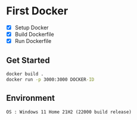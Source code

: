 # First Docker

- [x] Setup Docker
- [x] Build Dockerfile
- [x] Run Dockerfile

## Get Started

```cmd
docker build .
docker run -p 3000:3000 DOCKER-ID
```

## Environment

```
OS : Windows 11 Home 21H2 (22000 build release)
```